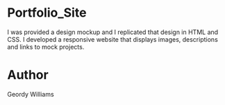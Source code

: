 # Portfolio_Site
I was provided a design mockup and I replicated that design in HTML and CSS. I developed a responsive website that displays images, descriptions and links to mock projects.

# Author
Geordy Williams
